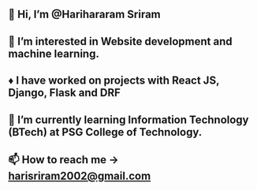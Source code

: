 ## 👋 Hi, I’m @Harihararam Sriram
## 👀 I’m interested in Website development and machine learning. 
## ♦ I have worked on projects with React JS, Django, Flask and DRF
## 🌱 I’m currently learning Information Technology (BTech) at PSG College of Technology.
## 📫 How to reach me -> harisriram2002@gmail.com 

<!---
HarihararamSriram/HarihararamSriram is a ✨ special ✨ repository because its `README.md` (this file) appears on your GitHub profile.
You can click the Preview link to take a look at your changes.
--->
